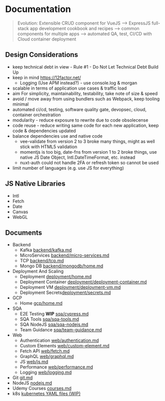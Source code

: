 # Documentation

> Evolution: Extensible CRUD component for VueJS --> ExpressJS full-stack app development cookbook and recipes --> common components for multiple apps --> automated QA, test, CI/CD with Cloud container deployment

## Design Considerations

- keep technical debt in view - Rule #1 - Do Not Let Technical Debt Build Up
- keep in mind https://12factor.net/
  - Logging (Use APM instead?) - use console.log & morgan
- scalable in terms of application use cases & traffic load
- aim For simplicity, maintainability, testability, take note of size & speed
- avoid / move away from using bundlers such as Webpack, keep tooling minimal
- automated ci/cd, testing, software quality gate, devopsec, cloud, container orchestration
- modularity - reduce exposure to rewrite due to code obsolecense
- code reuse - reduce writing same code for each new application, keep code & dependencies updated
- balance dependencies use and native code
  - vee-validate from version 2 to 3 broke many things, might as well stick with HTML5 validation
  - momentjs is too big, date-fns from version 1 to 2 broke things, use native JS Date Object, Intl.DateTimeFormat, etc. instead
  - nuxt-auth could not handle 2FA or refresh token so cannot be used
- limit number of languages (e.g. use JS for everything)

## JS Native Libraries
- Intl
- Fetch
- Date
- Canvas
- WebGL

## Documents

- Backend
  - Kafka [backend/kafka.md](backend/kafka.md)
  - MicroServices [backend/micro-services.md](backend/micro-services.md)
  - TCP [backend/tcp.md](tcp.md)
  - Mongo DB [backend/mongodb/home.md](backend/mongodb/home.md)
- Deployment And Scaling
  - Deployment [deployment/home.md](deployment/home.md)
  - Deployment Container [deployment/deployment-container.md](deployment/deployment-container.md)
  - Deployment VM [deployment/deployment-vm.md](deployment/deployment-vm.md)
  - Deployment Secrets[deployment/secrets.md](deployment/secrets.md)
- GCP
  - Home [gcp/home.md](gcp/home.md)
- SQA
  - E2E Testing **WIP** [sqa/cypress.md](sqa/cypress.md)
  - SQA Tools [sqa/sqa-tools.md](sqa/sqa-tools.md)
  - SQA NodeJS [sqa/sqa-nodejs.md](sqa/sqa-nodejs.md)
  - Team Guidance [sqa/team-guidance.md](sqa/team-guidance.md)
- Web
  - Authentication [web/authentication.md](web/authentication.md)
  - Custom Elements [web/custom-element.md](web/custom-element.md)
  - Fetch API [web/fetch.md](web/fetch.md)
  - GraphQL [web/graphql.md](web/graphql.md)
  - JS [web/js.md](web/js.md)
  - Performance [web/performance.md](web/performance.md)
  - Logging [web/logging.md](web/logging.md)
- Git [git.md](git.md)
- NodeJS [nodejs.md](nodejs.md)
- Udemy Courses [courses.md](courses.md)
- k8s [kubernetes YAML files (WIP)](k8s)
